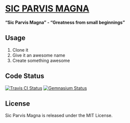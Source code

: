 [SIC PARVIS MAGNA](https://github.com/mkempe/sic_parvis_magna "Sic Parvis Magna")
=================================================================================

**“Sic Parvis Magna” - “Greatness from small beginnings”**

Usage
-----

1. Clone it
2. Give it an awesome name
3. Create something awesome

Code Status
-----------

[<img src="https://secure.travis-ci.org/mkempe/sic_parvis_magna.png" title="Travis CI Status" alt="Travis CI Status" />](http://travis-ci.org/mkempe/sic_parvis_magna)
[<img src="https://gemnasium.com/mkempe/sic_parvis_magna.png?travis" title="Gemnasium Status" alt="Gemnasium Status" />](https://gemnasium.com/mkempe/sic_parvis_magna)

License
-------

Sic Parvis Magna is released under the MIT License.